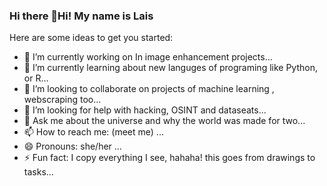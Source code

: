 ### Hi there 👋Hi! My name is Lais


Here are some ideas to get you started:

- 🔭 I’m currently working on In image enhancement projects...
- 🌱 I’m currently learning about new languges of programing like Python, or R...
- 👯 I’m looking to collaborate on projects of machine learning , webscraping too...
- 🤔 I’m looking for help with hacking, OSINT and dataseats...
- 💬 Ask me about the universe and why the world was made for two...
- 📫 How to reach me: (meet me) ...
- 😄 Pronouns: she/her ...
- ⚡ Fun fact: I copy everything I see, hahaha! this goes from drawings to tasks...

